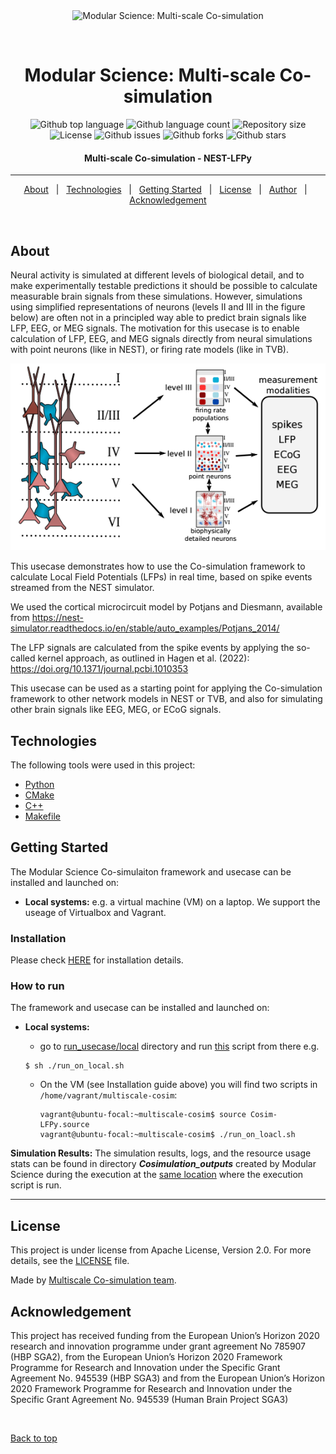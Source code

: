 <div align="center" id="top"> 
  <img src="../../../misc/logo.jpg" alt="Modular Science: Multi-scale Co-simulation" />

  &#xa0;
</div>

<h1 align="center">Modular Science: Multi-scale Co-simulation</h1>

<p align="center">
  <img alt="Github top language" src="https://img.shields.io/github/languages/top/multiscale-cosim/TVB-NEST-usecase1?color=56BEB8" />

  <img alt="Github language count" src="https://img.shields.io/github/languages/count/multiscale-cosim/TVB-NEST-usecase1?color=56BEB8" />

  <img alt="Repository size" src="https://img.shields.io/github/repo-size/multiscale-cosim/TVB-NEST-usecase1?color=56BEB8" />

  <img alt="License" src="https://img.shields.io/github/license/multiscale-cosim/TVB-NEST-usecase1?color=56BEB8" />

  <img alt="Github issues" src="https://img.shields.io/github/issues/multiscale-cosim/TVB-NEST-usecase1?color=56BEB8" />

  <img alt="Github forks" src="https://img.shields.io/github/forks/multiscale-cosim/TVB-NEST-usecase1?color=56BEB8" />

  <img alt="Github stars" src="https://img.shields.io/github/stars/multiscale-cosim/TVB-NEST-usecase1?color=56BEB8" />
</p>

<h4 align="center"> 
	Multi-scale Co-simulation - NEST-LFPy
</h4> 

<hr>

<p align="center">
  <a href="#dart-about">About</a> &#xa0; | &#xa0; 
  <a href="#rocket-technologies">Technologies</a> &#xa0; | &#xa0;
  <a href="#checkered_flag-starting">Getting Started</a> &#xa0; | &#xa0;
  <a href="#memo-license">License</a> &#xa0; | &#xa0;
  <a href="https://github.com/multiscale-cosim" target="_blank">Author</a> &#xa0; | &#xa0;
  <a href="https://github.com/multiscale-cosim" target="_blank">Acknowledgement</a>
</p>

<br>

## About ##
Neural activity is simulated at different levels of biological detail, 
and to make experimentally testable predictions
it should be possible to calculate measurable brain signals from these simulations. 
However, simulations using simplified representations 
of neurons (levels II and III in the figure below) are often
not in a principled way able to predict brain signals like LFP, EEG, or MEG signals. 
The motivation for this usecase is to enable calculation
of LFP, EEG, and MEG signals directly from neural simulations with point neurons (like in NEST), 
or firing rate models (like in TVB).
<p align="center">
<img src="cosim-lfpy-motivation.png" alt="Motivation for Co-simulation with brain signal prediction" />
</p>
This usecase demonstrates how to use the Co-simulation framework to calculate Local Field Potentials (LFPs) in real time, based on spike events streamed from the NEST simulator. 

We used the cortical microcircuit model by Potjans and Diesmann, available from
https://nest-simulator.readthedocs.io/en/stable/auto_examples/Potjans_2014/

The LFP signals are calculated from the spike events by applying the so-called kernel approach, as outlined in Hagen et al. (2022):
https://doi.org/10.1371/journal.pcbi.1010353

This usecase can be used as a starting point for applying the Co-simulation framework to other network models in NEST or TVB, and also for simulating other brain signals like EEG, MEG, or ECoG signals.   

## Technologies ##

The following tools were used in this project:

- [Python](https://www.python.org/)
- [CMake](https://cmake.org/)
- [C++](https://isocpp.org/)
- [Makefile](https://www.gnu.org/software/make/manual/make.html)

## Getting Started ##

The Modular Science Co-simulaiton framework and usecase can be installed and launched on:
- **Local systems:** e.g. a virtual machine (VM) on a laptop. We support the useage of Virtualbox and Vagrant.
<!-- - **HPC systems:** currently supported on the [JUWELS](https://apps.fz-juelich.de/jsc/hps/juwels/index.html) and [JUSUF](https://apps.fz-juelich.de/jsc/hps/jusuf/index.html) clusters at the Jülich Supercomputing Centre.

The intended platform to deploy the MSC framework with this co-simulation usecase are HPC systems.
They allow independant scaling of the components and efficient simulations. Deploying it on a laptop aids testing and development. -->

### Installation ###

Please check [HERE](https://github.com/multiscale-cosim/Cosim-LFPy/tree/main/INSTALL.md) for installation details.


### How to run ###
 
 The framework and usecase can be installed and launched on:
- **Local systems:**
  - go to [run_usecase/local](https://github.com/multiscale-cosim/Cosim-LFPy/tree/main/run_usecase/local) directory and run [this](https://github.com/multiscale-cosim/Cosim-LFPy/blob/main/run_usecase/local/run_on_local.sh) script from there e.g.

  ```
  $ sh ./run_on_local.sh
  ```
  - On the VM (see Installation guide above) you will find two scripts in `/home/vagrant/multiscale-cosim`:
    ```
    vagrant@ubuntu-focal:~multiscale-cosim$ source Cosim-LFPy.source
    vagrant@ubuntu-focal:~multiscale-cosim$ ./run_on_loacl.sh
    ```

<!-- - **HPC systems:** To execute the usecase on HPC systems, go to [run_usecase/hpc](https://github.com/multiscale-cosim/TVB-NEST-usecase1/tree/hpc/run_usecase/hpc) directory. The usecase can be deployed and executed within an interactive session or could also be submitted as a SLURM job. 

  - Interactive session: first allocate the required resources by specifying the cluster partition and account e.g:
    ```
    $ salloc --partition=<partition> --nodes=2 --account=<account>
    ```
    Then, run [this](https://github.com/multiscale-cosim/TVB-NEST-usecase1/blob/hpc/run_usecase/hpc/cosim_launch_hpc_sbatch.sh) script from there e.g.:

    ```
    $ sh ./cosim_launch_hpc_sbatch.sh
    ```

  - SLURM job: To submit the usecase as a slurm job, run [this](https://github.com/multiscale-cosim/TVB-NEST-usecase1/blob/hpc/run_usecase/hpc/run_usecase_sbatch.sh) script e.g.:

    ```
    $ sh ./run_usecase_sbatch.sh
    ```

    **NOTE** It will create a directory named as _slurm_logs_ at the [same location](https://github.com/multiscale-cosim/TVB-NEST-usecase1/tree/hpc/run_usecase/hpc) where the execution script is run, to capture the outputs and errors from the SLURM. -->

  **Simulation Results:** The simulation results, logs, and the resource usage stats can be found in directory ***Cosimulation_outputs*** created by Modular Science during the execution at the [same location](https://github.com/multiscale-cosim/Cosim-LFPy/tree/main/run_usecase/local) where the execution script is run.
-- --

## License ##

This project is under license from Apache License, Version 2.0. For more details, see the [LICENSE](LICENSE) file.


Made by <a href="https://github.com/multiscale-cosim" target="_blank">Multiscale Co-simulation team</a>.

## Acknowledgement ##

This project has received funding from the European Union’s Horizon 2020 research and innovation
programme under grant agreement No 785907 (HBP SGA2), from the European Union’s Horizon
2020 Framework Programme for Research and Innovation under the Specific Grant Agreement No.
945539 (HBP SGA3) and from the European Union’s Horizon 2020 Framework Programme for
Research and Innovation under the Specific Grant Agreement No. 945539 (Human Brain Project
SGA3)


&#xa0;

<a href="#top">Back to top</a>
